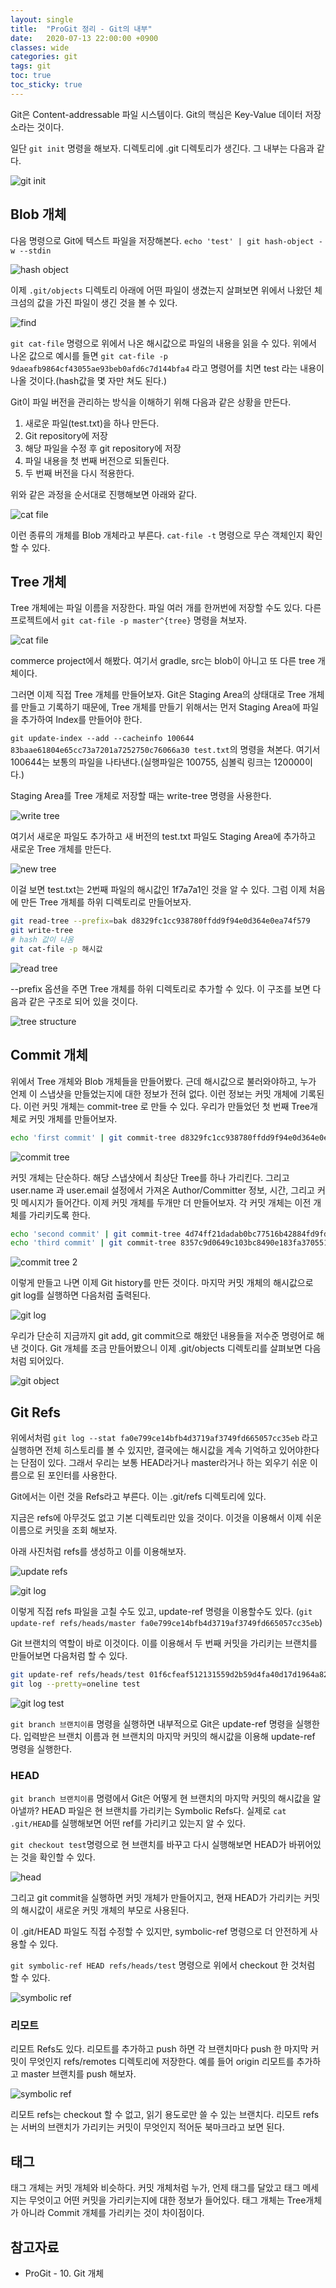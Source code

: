 ```yaml
---
layout: single
title:  "ProGit 정리 - Git의 내부"
date:   2020-07-13 22:00:00 +0900
classes: wide
categories: git
tags: git
toc: true
toc_sticky: true
---
```


Git은 Content-addressable 파일 시스템이다. Git의 핵심은 Key-Value 데이터 저장소라는 것이다.

일단 `git init` 명령을 해보자. 디렉토리에 .git 디렉토리가 생긴다. 그 내부는 다음과 같다.

![git init](/assets/img/git_object/git-init.png)

## Blob 개체

다음 명령으로 Git에 텍스트 파일을 저장해본다. `echo 'test' | git hash-object -w --stdin`

![hash object](/assets/img/git_object/hash-object.png)

이제 `.git/objects` 디렉토리 아래에 어떤 파일이 생겼는지 살펴보면 위에서 나왔던 체크섬의 값을 가진 파일이 생긴 것을 볼 수 있다.

![find](/assets/img/git_object/find.png)

`git cat-file` 명령으로 위에서 나온 해시값으로 파일의 내용을 읽을 수 있다. 위에서 나온 값으로 예시를 들면 `git cat-file -p 9daeafb9864cf43055ae93beb0afd6c7d144bfa4` 라고 명령어를 치면 test 라는 내용이 나올 것이다.(hash값을 몇 자만 쳐도 된다.)

Git이 파일 버전을 관리하는 방식을 이해하기 위해 다음과 같은 상황을 만든다.

1. 새로운 파일(test.txt)을 하나 만든다.
2. Git repository에 저장
3. 해당 파일을 수정 후 git repository에 저장
4. 파일 내용을 첫 번째 버전으로 되돌린다.
5. 두 번째 버전을 다시 적용한다.

위와 같은 과정을 순서대로 진행해보면 아래와 같다.

![cat file](/assets/img/git_object/cat-file.png)

이런 종류의 개체를 Blob 개체라고 부른다. `cat-file -t` 명령으로 무슨 객체인지 확인할 수 있다.

## Tree 개체

Tree 개체에는 파일 이름을 저장한다. 파일 여러 개를 한꺼번에 저장할 수도 있다. 다른 프로젝트에서 `git cat-file -p master^{tree}` 명령을 쳐보자.

![cat file](/assets/img/git_object/cat-file-tree.png)

commerce project에서 해봤다. 여기서 gradle, src는 blob이 아니고 또 다른 tree 개체이다.

그러면 이제 직접 Tree 개체를 만들어보자. Git은 Staging Area의 상태대로 Tree 개체를 만들고 기록하기 때문에, Tree 개체를 만들기 위해서는 먼저 Staging Area에 파일을 추가하여 Index를 만들어야 한다.

`git update-index --add --cacheinfo 100644 83baae61804e65cc73a7201a7252750c76066a30 test.txt`의 명령을 쳐본다. 여기서 100644는 보통의 파일을 나타낸다.(실행파일은 100755, 심볼릭 링크는 120000이다.)

Staging Area를 Tree 개체로 저장할 때는 write-tree 명령을 사용한다.

![write tree](/assets/img/git_object/write-tree.png)

여기서 새로운 파일도 추가하고 새 버전의 test.txt 파일도 Staging Area에 추가하고 새로운 Tree 개체를 만든다.

![new tree](/assets/img/git_object/new-tree.png)

이걸 보면 test.txt는 2번째 파일의 해시값인 1f7a7a1인 것을 알 수 있다. 그럼 이제 처음에 만든 Tree 개체를 하위 디렉토리로 만들어보자.

```sh
git read-tree --prefix=bak d8329fc1cc938780ffdd9f94e0d364e0ea74f579
git write-tree
# hash 값이 나옴
git cat-file -p 해시값
```

![read tree](/assets/img/git_object/read-tree.png)

--prefix 옵션을 주면 Tree 개체를 하위 디렉토리로 추가할 수 있다. 이 구조를 보면 다음과 같은 구조로 되어 있을 것이다.

![tree structure](/assets/img/git_object/tree-structure.png)

## Commit 개체

위에서 Tree 개체와 Blob 개체들을 만들어봤다. 근데 해시값으로 불러와야하고, 누가 언제 이 스냅샷을 만들었는지에 대한 정보가 전혀 없다. 이런 정보는 커밋 개체에 기록된다. 이런 커밋 개체는 commit-tree 로 만들 수 있다. 우리가 만들었던 첫 번째 Tree개체로 커밋 개체를 만들어보자.

```sh
echo 'first commit' | git commit-tree d8329fc1cc938780ffdd9f94e0d364e0ea74f579
```

![commit tree](/assets/img/git_object/commit-tree.png)

커밋 개체는 단순하다. 해당 스냅샷에서 최상단 Tree를 하나 가리킨다. 그리고 user.name 과 user.email 설정에서 가져온 Author/Committer 정보, 시간, 그리고 커밋 메시지가 들어간다. 이제 커밋 개체를 두개만 더 만들어보자. 각 커밋 개체는 이전 개체를 가리키도록 한다.

```sh
echo 'second commit' | git commit-tree 4d74ff21dadab0bc77516b42884fd9fdfd25a2cc -p b70785c0a00e9b70d102f787cb2ab57fbb8182de
echo 'third commit' | git commit-tree 8357c9d0649c103bc8490e183fa37055127cf867 -p 01f6cfeaf512131559d2b59d4fa40d17d1964a82
```

![commit tree 2](/assets/img/git_object/commit-tree-2.png)

이렇게 만들고 나면 이제 Git history를 만든 것이다. 마지막 커밋 개체의 해시값으로 git log를 실행하면 다음처럼 출력된다.

![git log](/assets/img/git_object/git-log.png)

우리가 단순히 지금까지 git add, git commit으로 해왔던 내용들을 저수준 명령어로 해낸 것이다. Git 개체를 조금 만들어봤으니 이제 .git/objects 디렉토리를 살펴보면 다음처럼 되어있다.

![git object](/assets/img/git_object/git-object.png)

## Git Refs

위에서처럼 `git log --stat fa0e799ce14bfb4d3719af3749fd665057cc35eb` 라고 실행하면 전체 히스토리를 볼 수 있지만, 결국에는 해시값을 계속 기억하고 있어야한다는 단점이 있다. 그래서 우리는 보통 HEAD라거나 master라거나 하는 외우기 쉬운 이름으로 된 포인터를 사용한다.

Git에서는 이런 것을 Refs라고 부른다. 이는 .git/refs 디렉토리에 있다.

지금은 refs에 아무것도 없고 기본 디렉토리만 있을 것이다. 이것을 이용해서 이제 쉬운 이름으로 커밋을 조회 해보자.

아래 사진처럼 refs를 생성하고 이를 이용해보자.

![update refs](/assets/img/git_object/update-refs-master.png)

![git log](/assets/img/git_object/git-log-master.png)

이렇게 직접 refs 파일을 고칠 수도 있고, update-ref 명령을 이용할수도 있다. (`git update-ref refs/heads/master fa0e799ce14bfb4d3719af3749fd665057cc35eb`)

Git 브랜치의 역할이 바로 이것이다. 이를 이용해서 두 번째 커밋을 가리키는 브랜치를 만들어보면 다음처럼 할 수 있다.

```sh
git update-ref refs/heads/test 01f6cfeaf512131559d2b59d4fa40d17d1964a82
git log --pretty=oneline test
```

![git log test](/assets/img/git_object/git-log-test.png)

`git branch 브랜치이름` 명령을 실행하면 내부적으로 Git은 update-ref 명령을 실행한다. 입력받은 브랜치 이름과 현 브랜치의 마지막 커밋의 해시값을 이용해 update-ref 명령을 실행한다.

### HEAD

`git branch 브랜치이름` 명령에서 Git은 어떻게 현 브랜치의 마지막 커밋의 해시값을 알아낼까? HEAD 파일은 현 브랜치를 가리키는 Symbolic Refs다. 실제로 `cat .git/HEAD`를 실행해보면 어떤 ref를 가리키고 있는지 알 수 있다.

`git checkout test`명령으로 현 브랜치를 바꾸고 다시 실행해보면 HEAD가 바뀌어있는 것을 확인할 수 있다.

![head](/assets/img/git_object/after-checkout.png)

그리고 git commit을 실행하면 커밋 개체가 만들어지고, 현재 HEAD가 가리키는 커밋의 해시값이 새로운 커밋 개체의 부모로 사용된다.

이 .git/HEAD 파일도 직접 수정할 수 있지만, symbolic-ref 명령으로 더 안전하게 사용할 수 있다.

`git symbolic-ref HEAD refs/heads/test` 명령으로 위에서 checkout 한 것처럼 할 수 있다.

![symbolic ref](/assets/img/git_object/symbolic-ref.png)

### 리모트

리모트 Refs도 있다. 리모트를 추가하고 push 하면 각 브랜치마다 push 한 마지막 커밋이 무엇인지 refs/remotes 디렉토리에 저장한다. 예를 들어 origin 리모트를 추가하고 master 브랜치를 push 해보자.

![symbolic ref](/assets/img/git_object/remote-ref.png)

리모트 refs는 checkout 할 수 없고, 읽기 용도로만 쓸 수 있는 브랜치다. 리모트 refs는 서버의 브랜치가 가리키는 커밋이 무엇인지 적어둔 북마크라고 보면 된다.

## 태그

태그 개체는 커밋 개체와 비슷하다. 커밋 개체처럼 누가, 언제 태그를 달았고 태그 메세지는 무엇이고 어떤 커밋을 가리키는지에 대한 정보가 들어있다. 태그 개체는 Tree개체가 아니라 Commit 개체를 가리키는 것이 차이점이다.

## 참고자료

- ProGit - 10. Git 개체
